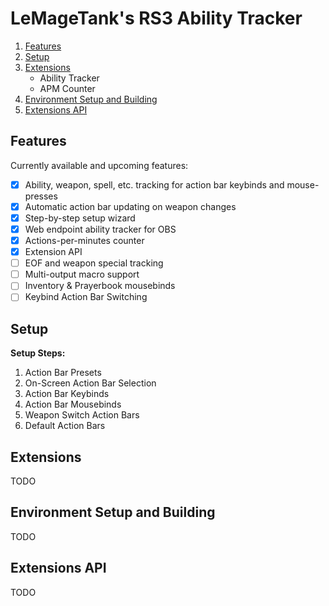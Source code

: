 # LeMageTank's RS3 Ability Tracker

1. [Features](#Features)
2. [Setup](#Setup)
3. [Extensions](#Extensions)
   - Ability Tracker
   - APM Counter
4. [Environment Setup and Building](#Environment-Setup-and-Building)
5. [Extensions API](#Extensions-API)

## Features
Currently available and upcoming features:
- [x] Ability, weapon, spell, etc. tracking for action bar keybinds and mouse-presses
- [x] Automatic action bar updating on weapon changes
- [x] Step-by-step setup wizard
- [x] Web endpoint ability tracker for OBS
- [x] Actions-per-minutes counter
- [x] Extension API
- [ ] EOF and weapon special tracking
- [ ] Multi-output macro support
- [ ] Inventory & Prayerbook mousebinds
- [ ] Keybind Action Bar Switching

## Setup
**Setup Steps:**
1. Action Bar Presets
2. On-Screen Action Bar Selection
3. Action Bar Keybinds
4. Action Bar Mousebinds
5. Weapon Switch Action Bars
6. Default Action Bars

## Extensions
TODO

## Environment Setup and Building
TODO

## Extensions API
TODO
